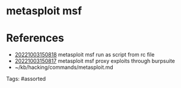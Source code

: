 # metasploit msf

# References
- [20221003150818](/zet/20221003150818/) metasploit msf run as script from rc file
- [20221003150817](/zet/20221003150817/) metasploit msf proxy exploits through burpsuite
- ~/kb/hacking/commands/metasploit.md

Tags:
    #assorted

